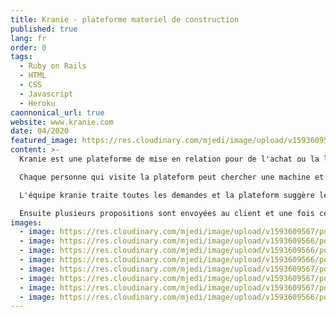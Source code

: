 ```yaml
---
title: Kranie - plateforme materiel de construction
published: true
lang: fr
order: 0
tags:
  - Ruby on Rails
  - HTML
  - CSS
  - Javascript
  - Heroku
caonnonical_url: true
website: www.kranie.com
date: 04/2020
featured_image: https://res.cloudinary.com/mjedi/image/upload/v1593609567/portfolio/Screen_Shot_2020-07-01_at_15.09.31.png
content: >-
  Kranie est une plateforme de mise en relation pour de l'achat ou la location de materiel de chantier

  Chaque personne qui visite la plateform peut chercher une machine et envoyer une demande de résrvation pour cette machine

  L'équipe kranie traite toutes les demandes et la plateform suggère le meilleur fournisseur disponible parmi la liste des fournisseurs parteenaires pour chaque demandes

  Ensuite plusieurs propositions sont envoyées au client et une fois celle-ci validé le client et le fournisseur sont mis en relation
images:
  - image: https://res.cloudinary.com/mjedi/image/upload/v1593609567/portfolio/Screen_Shot_2020-07-01_at_15.09.31.png
  - image: https://res.cloudinary.com/mjedi/image/upload/v1593609566/portfolio/Screen_Shot_2020-07-01_at_15.09.43.png
  - image: https://res.cloudinary.com/mjedi/image/upload/v1593609566/portfolio/Screen_Shot_2020-07-01_at_15.10.05.png
  - image: https://res.cloudinary.com/mjedi/image/upload/v1593609566/portfolio/Screen_Shot_2020-07-01_at_15.10.14.png
  - image: https://res.cloudinary.com/mjedi/image/upload/v1593609567/portfolio/Screen_Shot_2020-07-01_at_15.10.22.png
  - image: https://res.cloudinary.com/mjedi/image/upload/v1593609567/portfolio/Screen_Shot_2020-07-01_at_15.10.55.png
  - image: https://res.cloudinary.com/mjedi/image/upload/v1593609567/portfolio/Screen_Shot_2020-07-01_at_15.11.35.png
  - image: https://res.cloudinary.com/mjedi/image/upload/v1593609566/portfolio/Screen_Shot_2020-07-01_at_15.11.46.png
---
```

